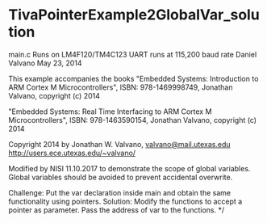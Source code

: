 # TivaPointerExample2GlobalVar_solution

main.c
Runs on LM4F120/TM4C123
UART runs at 115,200 baud rate 
Daniel Valvano
May 23, 2014

This example accompanies the books
"Embedded Systems: Introduction to ARM Cortex M Microcontrollers",
ISBN: 978-1469998749, Jonathan Valvano, copyright (c) 2014

"Embedded Systems: Real Time Interfacing to ARM Cortex M Microcontrollers",
ISBN: 978-1463590154, Jonathan Valvano, copyright (c) 2014
 
Copyright 2014 by Jonathan W. Valvano, valvano@mail.utexas.edu 
http://users.ece.utexas.edu/~valvano/
 
Modified by NISI 11.10.2017 to demonstrate the scope of global variables.
Global variables should be avoided to prevent accidental overwrite.
 
Challenge: Put the var declaration inside main and obtain the same functionality using pointers.
Solution: Modify the functions to accept a pointer as parameter. Pass the address of var to the functions.
 */

